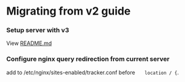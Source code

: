# Migrating from v2 guide

### Setup server with v3

View [README.md](readme)

###  Configure nginx query redirection from current server

add to /etc/nginx/sites-enabled/tracker.conf before `   location / {`.


